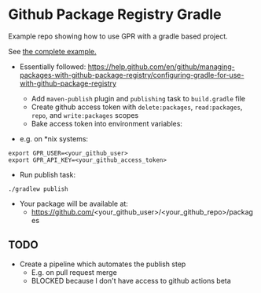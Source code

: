 # Github Package Registry Gradle 

Example repo showing how to use GPR with a gradle based project.

See [the complete example.](gpr-example)

- Essentially followed: https://help.github.com/en/github/managing-packages-with-github-package-registry/configuring-gradle-for-use-with-github-package-registry
  - Add `maven-publish` plugin and `publishing` task to `build.gradle` file
  - Create github access token with `delete:packages`, `read:packages`, `repo`, and `write:packages` scopes
  - Bake access token into environment variables:

- e.g. on *nix systems:
```
export GPR_USER=<your_github_user>
export GPR_API_KEY=<your_github_access_token>
```

- Run publish task:
```
./gradlew publish
```

- Your package will be available at: 
  - https://github.com/<your_github_user>/<your_github_repo>/packages

## TODO
- Create a pipeline which automates the publish step
  - E.g. on pull request merge
  - BLOCKED because I don't have access to github actions beta
